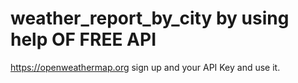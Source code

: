 # weather_report_by_city by using help OF FREE API
https://openweathermap.org
sign up and your  API Key and use it.

